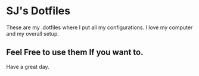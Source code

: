 # SJ's Dotfiles
These are my .dotfiles where I put all my configurations.
I love my computer and my overall setup.

## Feel Free to use them If you want to.
Have a great day.



